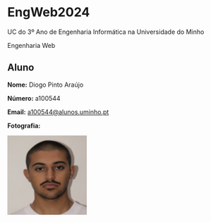 # EngWeb2024

UC do 3º Ano de Engenharia Informática na Universidade do Minho

Engenharia Web

## Aluno

**Nome:** Diogo Pinto Araújo 

**Número:** a100544

**Email:** a100544@alunos.uminho.pt

**Fotografia:**

 ![Foto](img.jfif)
